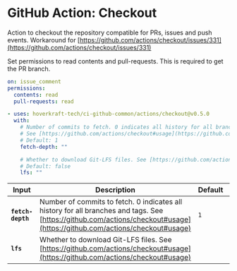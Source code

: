 <!-- start title -->

# GitHub Action: Checkout

<!-- end title -->
<!-- start description -->

Action to checkout the repository compatible for PRs, issues and push events. Workaround for [https://github.com/actions/checkout/issues/331](https://github.com/actions/checkout/issues/331)

<!-- end description -->
<!-- start contents -->
<!-- end contents -->

Set permissions to read contents and pull-requests. This is required to get the PR branch.

```yaml
on: issue_comment
permissions:
  contents: read
  pull-requests: read
```

<!-- start usage -->

```yaml
- uses: hoverkraft-tech/ci-github-common/actions/checkout@v0.5.0
  with:
    # Number of commits to fetch. 0 indicates all history for all branches and tags.
    # See [https://github.com/actions/checkout#usage](https://github.com/actions/checkout#usage)
    # Default: 1
    fetch-depth: ""

    # Whether to download Git-LFS files. See [https://github.com/actions/checkout#usage](https://github.com/actions/checkout#usage)
    # Default: false
    lfs: ""
```

<!-- end usage -->
<!-- start inputs -->

| **Input**                    | **Description**                                                                                                                                                           | **Default**    | **Required** |
| ---------------------------- | ------------------------------------------------------------------------------------------------------------------------------------------------------------------------- | -------------- | ------------ |
| **<code>fetch-depth</code>** | Number of commits to fetch. 0 indicates all history for all branches and tags. See [https://github.com/actions/checkout#usage](https://github.com/actions/checkout#usage) | <code>1</code> | **false**    |
| **<code>lfs</code>**         | Whether to download Git-LFS files. See [https://github.com/actions/checkout#usage](https://github.com/actions/checkout#usage)                                             |                | **false**    |

<!-- end inputs -->
<!-- start outputs -->
<!-- end outputs -->
<!-- start [.github/ghadocs/examples/] -->
<!-- end [.github/ghadocs/examples/] -->
